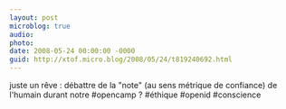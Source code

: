 ```yaml
---
layout: post
microblog: true
audio: 
photo: 
date: 2008-05-24 00:00:00 -0000
guid: http://xtof.micro.blog/2008/05/24/t819240692.html
---
```

juste un rêve : débattre de la "note" (au sens métrique de confiance) de l'humain  durant  notre #opencamp ? #éthique #openid #conscience
